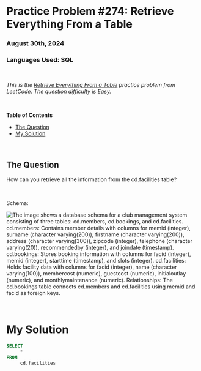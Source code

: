 # **Practice Problem #274: Retrieve Everything From a Table**
### August 30th, 2024
### Languages Used: SQL

<br>

*This is the [Retrieve Everything From a Table](https://pgexercises.com/questions/basic/selectall.html) practice problem from LeetCode. The question difficulty is Easy.*

<br>

**Table of Contents**

-   [The Question](#the-question)
-   [My Solution](#my-solution)
  
<br>

## The Question

How can you retrieve all the information from the cd.facilities table?

<br>

Schema:

![The image shows a database schema for a club management system consisting of three tables: cd.members, cd.bookings, and cd.facilities. cd.members: Contains member details with columns for memid (integer), surname (character varying(200)), firstname (character varying(200)), address (character varying(300)), zipcode (integer), telephone (character varying(20)), recommendedby (integer), and joindate (timestamp). cd.bookings: Stores booking information with columns for facid (integer), memid (integer), starttime (timestamp), and slots (integer). cd.facilities: Holds facility data with columns for facid (integer), name (character varying(100)), membercost (numeric), guestcost (numeric), initialoutlay (numeric), and monthlymaintenance (numeric). Relationships: The cd.bookings table connects cd.members and cd.facilities using memid and facid as foreign keys.](https://github.com/LexiPugh/practice-problems/blob/main/figs/pg_schema.png)

<br>

# My Solution

``` SQL
SELECT 
     *
FROM
     cd.facilities
```

